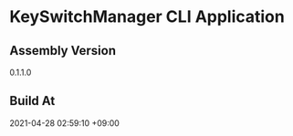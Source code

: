 KeySwitchManager CLI Application
==============================

## Assembly Version

0.1.1.0

## Build At

2021-04-28 02:59:10 +09:00
